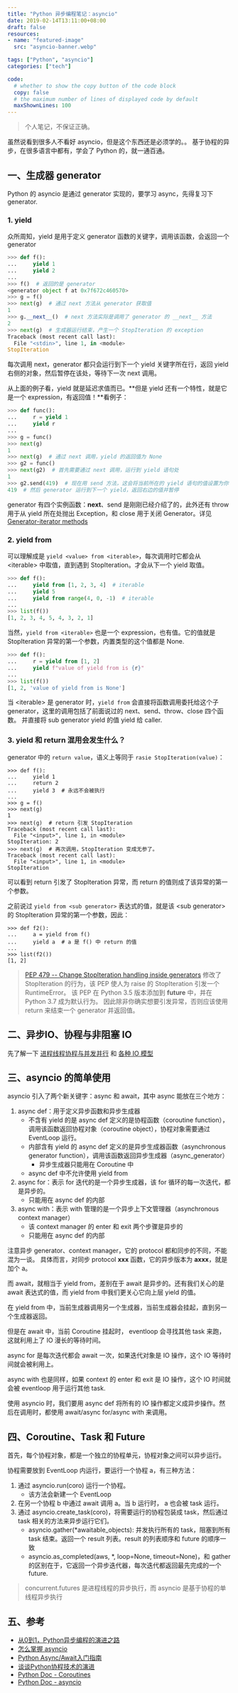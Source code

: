 ```yaml
---
title: "Python 异步编程笔记：asyncio"
date: 2019-02-14T13:11:00+08:00
draft: false
resources:
- name: "featured-image"
  src: "asyncio-banner.webp"

tags: ["Python", "asyncio"]
categories: ["tech"]

code:
  # whether to show the copy button of the code block
  copy: false
  # the maximum number of lines of displayed code by default
  maxShownLines: 100
---
```


>个人笔记，不保证正确。

虽然说看到很多人不看好 asyncio，但是这个东西还是必须学的。。
基于协程的异步，在很多语言中都有，学会了 Python 的，就一通百通。

## 一、生成器 generator

Python 的 asyncio 是通过 generator 实现的，要学习 async，先得复习下 generator.

### 1. yield

众所周知，yield 是用于定义 generator 函数的关键字，调用该函数，会返回一个 generator

```python
>>> def f():
...     yield 1
...     yield 2
... 
>>> f()  # 返回的是 generator
<generator object f at 0x7f672c460570>
>>> g = f()
>>> next(g)  # 通过 next 方法从 generator 获取值
1
>>> g.__next__()  # next 方法实际是调用了 generator 的 __next__ 方法
2
>>> next(g)  # 生成器运行结束，产生一个 StopIteration 的 exception
Traceback (most recent call last):
  File "<stdin>", line 1, in <module>
StopIteration
```
每次调用 next，generator 都只会运行到下一个 yield 关键字所在行，返回 yield 右侧的对象，然后暂停在该处，等待下一次 next 调用。

从上面的例子看，yield 就是延迟求值而已。**但是 yield 还有一个特性，就是它是一个 expression，有返回值！**看例子：

```Python
>>> def func():
...     r = yield 1
...     yield r
... 
>>> g = func()
>>> next(g)
1
>>> next(g)  # 通过 next 调用，yield 的返回值为 None
>>> g2 = func()
>>> next(g2)  # 首先需要通过 next 调用，运行到 yield 语句处
1
>>> g2.send(419)  # 现在用 send 方法，这会将当前所在的 yield 语句的值设置为你 send 的值，也就是 419
419  # 然后 generator 运行到下一个 yield，返回右边的值并暂停
```

generator 有四个实例函数：__next__、send 是刚刚已经介绍了的，此外还有 throw 用于从 yield 所在处抛出 Exception，和 close 用于关闭 Generator。详见 [Generator-iterator methods](https://docs.python.org/3/reference/expressions.html#generator-iterator-methods)

### 2. yield from <iterable>

可以理解成是 `yield <value> from <iterable>`，每次调用时它都会从 \<iterable\> 中取值，直到遇到 StopIteration。才会从下一个 yield 取值。

```python
>>> def f():
...     yield from [1, 2, 3, 4]  # iterable
...     yield 5
...     yield from range(4, 0, -1)  # iterable
... 
>>> list(f())
[1, 2, 3, 4, 5, 4, 3, 2, 1]
```

当然，`yield from <iterable>` 也是一个 expression，也有值。它的值就是 StopIteration 异常的第一个参数，内置类型的这个值都是 None.
```python
>>> def f():
...     r = yield from [1, 2]
...     yield f"value of yield from is {r}"
... 
>>> list(f())
[1, 2, 'value of yield from is None']
```

当 \<iterable\> 是 generator 时，`yield from` 会直接将函数调用委托给这个子 generator，这里的调用包括了前面说过的 next、send、throw、close 四个函数。
并直接将 sub generator yield 的值 yield 给 caller.

### 3. yield 和 return 混用会发生什么？

generator 中的 `return value`，语义上等同于 `rasie StopIteration(value)`：
```shell
>>> def f():
...     yield 1
...     return 2
...     yield 3  # 永远不会被执行
... 
>>> g = f()
>>> next(g)
1
>>> next(g)  # return 引发 StopIteration
Traceback (most recent call last):
  File "<input>", line 1, in <module>
StopIteration: 2
>>> next(g)  # 再次调用，StopIteration 变成无参了。
Traceback (most recent call last):
  File "<input>", line 1, in <module>
StopIteration
```
可以看到 return 引发了 StopIteration 异常，而 return 的值则成了该异常的第一个参数。

之前说过 `yield from <sub generator>` 表达式的值，就是该 \<sub generator\> 的 StopIteration 异常的第一个参数，因此：
```shell
>>> def f2():
...     a = yield from f()
...     yield a  # a 是 f() 中 return 的值
...     
>>> list(f2())
[1, 2]
```

>[PEP 479 -- Change StopIteration handling inside generators](https://www.python.org/dev/peps/pep-0479/#background-information) 修改了StopIteration 的行为，该 PEP 使人为 raise 的 StopIteration 引发一个 RuntimeError。
该 PEP 在 Python 3.5 版本添加到 __future__ 中，并在 Python 3.7 成为默认行为。
因此除非你确实想要引发异常，否则应该使用 return 来结束一个 generator 并返回值。

## 二、异步IO、协程与非阻塞 IO

先了解一下 [进程线程协程与并发并行](https://www.cnblogs.com/kirito-c/p/10306133.html) 和 [各种 IO 模型](https://www.cnblogs.com/kirito-c/p/10306234.html)

## 三、asyncio 的简单使用

asyncio 引入了两个新关键字：async 和 await，其中 async 能放在三个地方：
1. async def：用于定义异步函数和异步生成器
    - 不含有 yield 的是 async def 定义的是协程函数（coroutine function），调用该函数返回协程对象（coroutine object），协程对象需要通过 EventLoop 运行。
    - 内部含有 yield 的 async def 定义的是异步生成器函数（asynchronous generator function），调用该函数返回异步生成器（async_generator）
        - 异步生成器只能用在 Coroutine 中
    - async def 中不允许使用 yield from
1. async for：表示 for 迭代的是一个异步生成器，该 for 循环的每一次迭代，都是异步的。
    - 只能用在 async def 的内部
1. async with：表示 with 管理的是一个异步上下文管理器（asynchronous context manager）
    - 该 context manager 的 enter 和 exit 两个步骤是异步的
    - 只能用在 async def 的内部

注意异步 generator、context manager，它的 protocol 都和同步的不同，不能混为一谈。
具体而言，对同步 protocol __xxx__ 函数，它的异步版本为 __axxx__，就是加个 a。 

而 await，就相当于 yield from，差别在于 await 是异步的。还有我们关心的是 await 表达式的值，而 yield from 中我们更关心它向上层 yield 的值。

在 yield from 中，当前生成器调用另一个生成器，当前生成器会挂起，直到另一个生成器返回。

但是在 await 中，当前 Coroutine 挂起时， eventloop 会寻找其他 task 来跑，这就利用上了 IO 漫长的等待时间。

async for 是每次迭代都会 await 一次，如果迭代对象是 IO 操作，这个 IO 等待时间就会被利用上。

async with 也是同样，如果 context 的 enter 和 exit 是 IO 操作，这个 IO 时间就会被 eventloop 用于运行其他 task.

使用 asyncio 时，我们要用 async def 将所有的 IO 操作都定义成异步操作。然后在调用时，都使用 await/async for/async with 来调用。

## 四、Coroutine、Task 和 Future

首先，每个协程对象，都是一个独立的协程单元，协程对象之间可以异步运行。

协程需要放到 EventLoop 内运行，要运行一个协程 a，有三种方法：
1. 通过 asyncio.run(coro) 运行一个协程。
    - 该方法会新建一个 EventLoop
1. 在另一个协程 b 中通过 await 调用 a。当 b 运行时， a 也会被 task 运行。
1. 通过 asyncio.create_task(coro)，将需要运行的协程包装成 task，然后通过 task 相关的方法来异步运行它们。
    -  asyncio.gather(*awaitable_objects): 并发执行所有的 task，阻塞到所有 task 结束。返回一个 result 列表。result 的列表顺序和 future 的顺序一致
    - asyncio.as_completed(aws, *, loop=None, timeout=None)，和 gather 的区别在于，它返回一个异步迭代器，每次迭代都返回最先完成的一个 future.


> concurrent.futures 是进程线程的异步执行，而 asyncio 是基于协程的单线程异步执行

## 五、参考

- [从0到1，Python异步编程的演进之路](https://zhuanlan.zhihu.com/p/25228075)
- [怎么掌握 asyncio](https://www.zhihu.com/question/294188439/answer/555273313)
- [Python Async/Await入门指南](https://zhuanlan.zhihu.com/p/27258289)
- [谈谈Python协程技术的演进](https://zhuanlan.zhihu.com/p/30275154)
- [Python Doc - Coroutines](https://docs.python.org/3/reference/compound_stmts.html#coroutines)
- [Python Doc - asyncio](https://docs.python.org/3/library/asyncio.html)